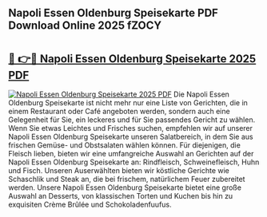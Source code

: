 ## Napoli Essen Oldenburg Speisekarte PDF Download Online 2025 fZOCY

# <h2><a href="http://gcbexl.nevu.top/?p=Napoli+Essen+Oldenburg+Speisekarte">🔗 👉🔴 Napoli Essen Oldenburg Speisekarte 2025 PDF</a></h2>

[![Napoli Essen Oldenburg Speisekarte 2025 PDF](https://i.imgur.com/dBaPXMq.png)](http://gcbexl.nevu.top/?p=Napoli+Essen+Oldenburg+Speisekarte)
Die Napoli Essen Oldenburg Speisekarte ist nicht mehr nur eine Liste von Gerichten, die in einem Restaurant oder Café angeboten werden, sondern auch eine Gelegenheit für Sie, ein leckeres und für Sie passendes Gericht zu wählen. Wenn Sie etwas Leichtes und Frisches suchen, empfehlen wir auf unserer Napoli Essen Oldenburg Speisekarte unseren Salatbereich, in dem Sie aus frischen Gemüse- und Obstsalaten wählen können. Für diejenigen, die Fleisch lieben, bieten wir eine umfangreiche Auswahl an Gerichten auf der Napoli Essen Oldenburg Speisekarte an: Rindfleisch, Schweinefleisch, Huhn und Fisch. Unseren Auserwählten bieten wir köstliche Gerichte wie Schaschlik und Steak an, die bei frischem, natürlichem Feuer zubereitet werden. Unsere Napoli Essen Oldenburg Speisekarte bietet eine große Auswahl an Desserts, von klassischen Torten und Kuchen bis hin zu exquisiten Crème Brûlée und Schokoladenfuufus.
